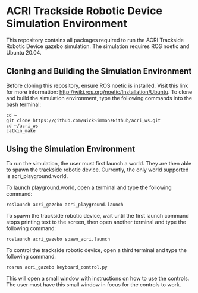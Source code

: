 # ACRI Trackside Robotic Device Simulation Environment
This repository contains all packages required to run the ACRI Trackside Robotic Device gazebo simulation. 
The simulation requires ROS noetic and Ubuntu 20.04.
## Cloning and Building the Simulation Environment
Before cloning this repository, ensure ROS noetic is installed. Visit this link for more information: http://wiki.ros.org/noetic/Installation/Ubuntu.
To clone and build the simulation environment, type the following commands into the bash terminal:

```
cd ~
git clone https://github.com/NickSimmonsGithub/acri_ws.git
cd ~/acri_ws
catkin_make
```
## Using the Simulation Environment
To run the simulation, the user must first launch a world. They are then able to spawn the trackside robotic device. 
Currently, the only world supported is acri_playground.world.

To launch playground.world, open a terminal and type the following command:
```
roslaunch acri_gazebo acri_playground.launch
```

To spawn the trackside robotic device, wait until the first launch command stops printing text to the screen, 
then open another terminal and type the following command:
```
roslaunch acri_gazebo spawn_acri.launch
```
To control the trackside robotic device, open a third terminal and type the following command:
```
rosrun acri_gazebo keyboard_control.py
```
This will open a small window with instructions on how to use the controls. The user must have this small window in focus for the controls to work.
